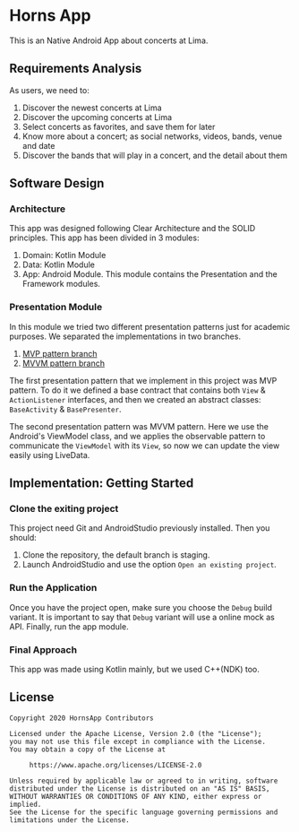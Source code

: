# Horns App
This is an Native Android App about concerts at Lima.

## Requirements Analysis
As users, we need to:
1. Discover the newest concerts at Lima
2. Discover the upcoming concerts at Lima
3. Select concerts as favorites, and save them for later
4. Know more about a concert; as social networks, videos, bands, venue and date
5. Discover the bands that will play in a concert, and the detail about them

## Software Design
### Architecture
This app was designed following Clear Architecture and the SOLID principles.
This app has been divided in 3 modules:
1. Domain: Kotlin Module
2. Data: Kotlin Module
3. App: Android Module. This module contains the Presentation and the Framework modules.

### Presentation Module
In this module we tried two different presentation patterns just for academic purposes.
We separated the implementations in two branches.
1. [MVP pattern branch](https://github.com/Yesferal/Hornsapp-Android/tree/mvp-pattern)
2. [MVVM pattern branch](https://github.com/Yesferal/Hornsapp-Android/)

The first presentation pattern that we implement in this project was MVP pattern.
To do it we defined a base contract that contains both `View` & `ActionListener` interfaces,
and then we created an abstract classes: `BaseActivity` & `BasePresenter`.

The second presentation pattern was MVVM pattern. Here we use the Android's ViewModel class,
and we applies the observable pattern to communicate the `ViewModel` with its `View`,
so now we can update the view easily using LiveData.

## Implementation: Getting Started
### Clone the exiting project
This project need Git and AndroidStudio previously installed.
Then you should:

1. Clone the repository, the default branch is staging.
2. Launch AndroidStudio and use the option `Open an existing project`.

### Run the Application
Once you have the project open, make sure you choose the `Debug` build variant.
It is important to say that `Debug` variant will use a online mock as API.
Finally, run the app module.

### Final Approach
This app was made using Kotlin mainly, but we used C++(NDK) too.


## License
```
Copyright 2020 HornsApp Contributors

Licensed under the Apache License, Version 2.0 (the "License");
you may not use this file except in compliance with the License.
You may obtain a copy of the License at

     https://www.apache.org/licenses/LICENSE-2.0

Unless required by applicable law or agreed to in writing, software
distributed under the License is distributed on an "AS IS" BASIS,
WITHOUT WARRANTIES OR CONDITIONS OF ANY KIND, either express or implied.
See the License for the specific language governing permissions and
limitations under the License.
```